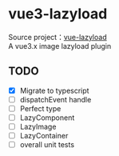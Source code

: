 # vue3-lazyload
Source project：[vue-lazyload](https://github.com/hilongjw/vue-lazyload)  
A vue3.x image lazyload plugin

## TODO
- [x] Migrate to typescript
- [ ] dispatchEvent handle
- [ ] Perfect type
- [ ] LazyComponent
- [ ] LazyImage
- [ ] LazyContainer
- [ ] overall unit tests
